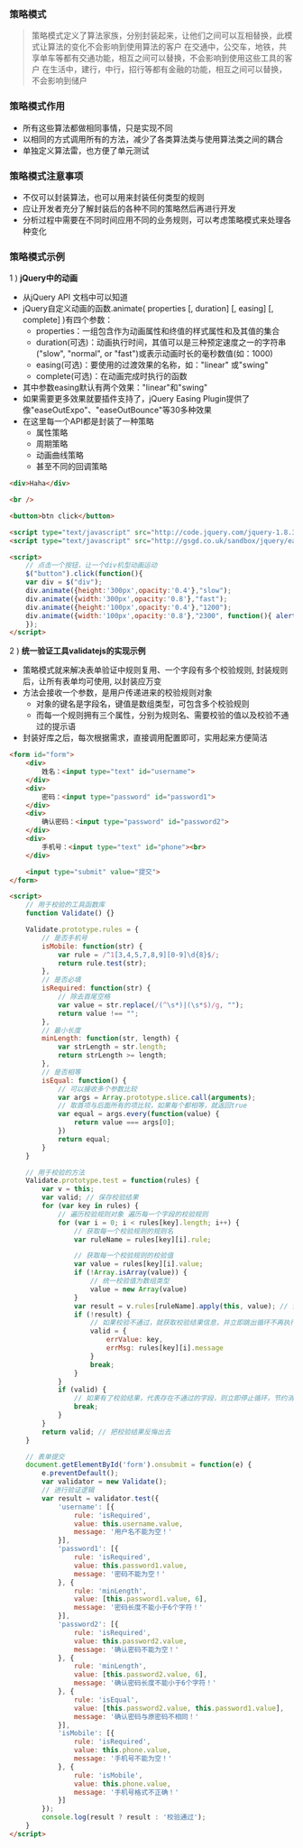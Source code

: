 ### 策略模式

> 策略模式定义了算法家族，分别封装起来，让他们之间可以互相替换，此模式让算法的变化不会影响到使用算法的客户
> 在交通中，公交车，地铁，共享单车等都有交通功能，相互之间可以替换，不会影响到使用这些工具的客户
> 在生活中，建行，中行，招行等都有金融的功能，相互之间可以替换，不会影响到储户

### 策略模式作用

- 所有这些算法都做相同事情，只是实现不同
- 以相同的方式调用所有的方法，减少了各类算法类与使用算法类之间的耦合
- 单独定义算法雷，也方便了单元测试

### 策略模式注意事项

- 不仅可以封装算法，也可以用来封装任何类型的规则
- 应让开发者充分了解封装后的各种不同的策略然后再进行开发
- 分析过程中需要在不同时间应用不同的业务规则，可以考虑策略模式来处理各种变化

### 策略模式示例

1 ) **jQuery中的动画**

- 从jQuery API 文档中可以知道
- jQuery自定义动画的函数.animate( properties [, duration] [, easing] [, complete] )有四个参数：
    * properties：一组包含作为动画属性和终值的样式属性和及其值的集合
    * duration(可选)：动画执行时间，其值可以是三种预定速度之一的字符串("slow", "normal", or "fast")或表示动画时长的毫秒数值(如：1000)
    * easing(可选)：要使用的过渡效果的名称，如："linear" 或"swing"
    * complete(可选)：在动画完成时执行的函数
- 其中参数easing默认有两个效果："linear"和"swing"
- 如果需要更多效果就要插件支持了，jQuery Easing Plugin提供了像"easeOutExpo"、"easeOutBounce"等30多种效果
- 在这里每一个API都是封装了一种策略
    * 属性策略
    * 周期策略
    * 动画曲线策略
    * 甚至不同的回调策略

```html
<div>Haha</div>

<br />

<button>btn click</button>

<script type="text/javascript" src="http://code.jquery.com/jquery-1.8.3.js"></script>
<script type="text/javascript" src="http://gsgd.co.uk/sandbox/jquery/easing/jquery.easing.1.3.js"></script>

<script>
    // 点击一个按钮，让一个div机型动画运动
    $("button").click(function(){
    var div = $("div");
    div.animate({height:'300px',opacity:'0.4'},"slow");
    div.animate({width:'300px',opacity:'0.8'},"fast");
    div.animate({height:'100px',opacity:'0.4'},"1200");
    div.animate({width:'100px',opacity:'0.8'},"2300", function(){ alert('Done');});
    });
</script>
```

2 ) **统一验证工具validatejs的实现示例**

- 策略模式就来解决表单验证中规则复用、一个字段有多个校验规则, 封装规则后，让所有表单均可使用, 以封装应万变
- 方法会接收一个参数，是用户传递进来的校验规则对象
    * 对象的键名是字段名，键值是数组类型，可包含多个校验规则
    * 而每一个规则拥有三个属性，分别为规则名、需要校验的值以及校验不通过的提示语
- 封装好库之后，每次根据需求，直接调用配置即可，实用起来方便简洁

```html
<form id="form">
    <div>
        姓名：<input type="text" id="username">
    </div>
    <div>
        密码：<input type="password" id="password1">
    </div>
    <div>
        确认密码：<input type="password" id="password2">
    </div>
    <div>
        手机号：<input type="text" id="phone"><br>
    </div>

    <input type="submit" value="提交">
</form>

<script>
    // 用于校验的工具函数库
    function Validate() {}

    Validate.prototype.rules = {
        // 是否手机号
        isMobile: function(str) {
            var rule = /^1[3,4,5,7,8,9][0-9]\d{8}$/;
            return rule.test(str);
        },
        // 是否必填
        isRequired: function(str) {
            // 除去首尾空格
            var value = str.replace(/(^\s*)|(\s*$)/g, "");
            return value !== "";
        },
        // 最小长度
        minLength: function(str, length) {
            var strLength = str.length;
            return strLength >= length;
        },
        // 是否相等
        isEqual: function() {
            // 可以接收多个参数比较
            var args = Array.prototype.slice.call(arguments);
            // 取首项与后面所有的项比较，如果每个都相等，就返回true
            var equal = args.every(function(value) {
                return value === args[0];
            })
            return equal;
        }
    }

    // 用于校验的方法
    Validate.prototype.test = function(rules) {
        var v = this;
        var valid; // 保存校验结果
        for (var key in rules) {
            // 遍历校验规则对象 遍历每一个字段的校验规则
            for (var i = 0; i < rules[key].length; i++) {
                // 获取每一个校验规则的规则名
                var ruleName = rules[key][i].rule;

                // 获取每一个校验规则的校验值
                var value = rules[key][i].value;
                if (!Array.isArray(value)) {
                    // 统一校验值为数组类型
                    value = new Array(value)
                }
                var result = v.rules[ruleName].apply(this, value); // 调用校验规则方法进行校验
                if (!result) {
                    // 如果校验不通过，就获取校验结果信息，并立即跳出循环不再执行，节约消耗
                    valid = {
                        errValue: key,
                        errMsg: rules[key][i].message
                    }
                    break;
                }
            }
            if (valid) {
                // 如果有了校验结果，代表存在不通过的字段，则立即停止循环，节约消耗
                break;
            }
        }
        return valid; // 把校验结果反悔出去
    }

    // 表单提交
    document.getElementById('form').onsubmit = function(e) {
        e.preventDefault();
        var validator = new Validate();
        // 进行验证逻辑
        var result = validator.test({
            'username': [{
                rule: 'isRequired',
                value: this.username.value,
                message: '用户名不能为空！'
            }],
            'password1': [{
                rule: 'isRequired',
                value: this.password1.value,
                message: '密码不能为空！'
            }, {
                rule: 'minLength',
                value: [this.password1.value, 6],
                message: '密码长度不能小于6个字符！'
            }],
            'password2': [{
                rule: 'isRequired',
                value: this.password2.value,
                message: '确认密码不能为空！'
            }, {
                rule: 'minLength',
                value: [this.password2.value, 6],
                message: '确认密码长度不能小于6个字符！'
            }, {
                rule: 'isEqual',
                value: [this.password2.value, this.password1.value],
                message: '确认密码与原密码不相同！'
            }],
            'isMobile': [{
                rule: 'isRequired',
                value: this.phone.value,
                message: '手机号不能为空！'
            }, {
                rule: 'isMobile',
                value: this.phone.value,
                message: '手机号格式不正确！'
            }]
        });
        console.log(result ? result : '校验通过');
    }
</script>
```
